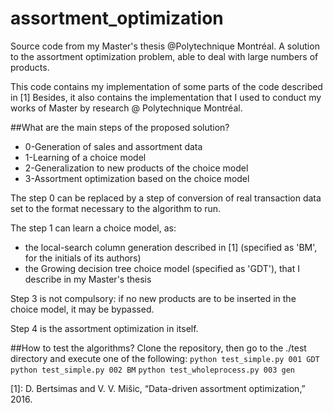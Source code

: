 # assortment_optimization
Source code from my Master's thesis @Polytechnique Montréal. A solution to the assortment optimization problem, able to deal with large numbers of products. 

This code contains my implementation of some parts of the code described in [1]
Besides, it also contains the implementation that I used to conduct my works of Master by research @ Polytechnique Montréal.

##What are the main steps of the proposed solution?
- 0-Generation of sales and assortment data
- 1-Learning of a choice model
- 2-Generalization to new products of the choice model
- 3-Assortment optimization based on the choice model

The step 0 can be replaced by a step of conversion of real transaction data set to the format necessary to the algorithm to run.

The step 1 can learn a choice model, as:
- the local-search column generation described in [1] (specified as 'BM', for the initials of its authors)
- the Growing decision tree choice model (specified as 'GDT'), that I describe in my Master's thesis

Step 3 is not compulsory: if no new products are to be inserted in the choice model, it may be bypassed.

Step 4 is the assortment optimization in itself.

##How to test the algorithms?
Clone the repository, then go to the ./test directory and execute one of the following:
`python test_simple.py 001 GDT`
`python test_simple.py 002 BM`
`python test_wholeprocess.py 003 gen`




[1]: D. Bertsimas and V. V. Mišic, “Data-driven assortment optimization,” 2016.
